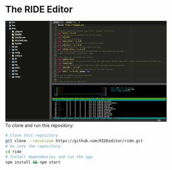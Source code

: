 # The RIDE Editor
![alt tag](documentation/screenshot_july22.png)
To clone and run this repository:

```bash
# Clone this repository
git clone --recursive https://github.com/RIDEeditor/ride.git
# Go into the repository
cd ride
# Install dependencies and run the app
npm install && npm start
```
